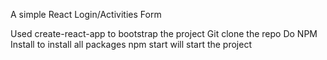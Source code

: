 A simple React Login/Activities Form

Used create-react-app to bootstrap the project
Git clone the repo
Do NPM Install to install all packages
npm start will start the project
